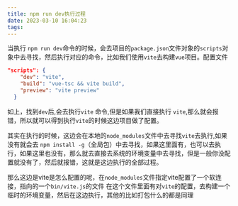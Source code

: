```yaml
---
title: npm run dev执行过程
date: 2023-03-10 16:04:23
tags:
---
```



当执行 `npm run dev`命令的时候，会去项目的`package.json`文件对象的`scripts`对象中去寻找，然后执行对应的命令，比如我们使用`vite`去构建`vue`项目。配置文件

```json
"scripts": {
    "dev": "vite",
    "build": "vue-tsc && vite build",
    "preview": "vite preview"
  }
```
如上，找到`dev`后,会去执行`vite` 命令,但是如果我们直接执行 `vite`,那么就会报错，所以就可以得到执行`vite`的时候这边项目做了配置。

其实在执行的时候，这边会在本地的`node_modules`文件中去寻找`vite`去执行,如果没有就会去 `npm install -g`（全局包）中去寻找，如果这里面有，也可以去执行，如果这里也没有，那么就去直接去系统的环境变量中去寻找，但是一般你没配置就没有了，然后就报错，这就是这边执行的全部过程。

那么这边是vite是怎么配置的呢，在`node_modules`文件指定vite配置了一个软连接，指向的一个`bin/vite.js`的文件 在这个文件里面有对`vite`的配置，去构建一个临时的环境变量，然后在这边执行，其他的比如打包什么的都是同理
